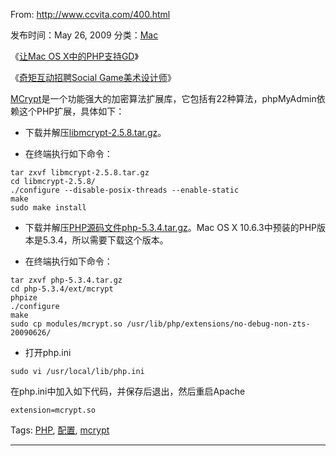 From: <http://www.ccvita.com/400.html>

发布时间：May 26, 2009 分类：[Mac][1]

   [1]: http://www.ccvita.com/category/mac/

《[让Mac OS X中的PHP支持GD][2]》 

   [2]: http://www.ccvita.com/401.html (让Mac OS X中的PHP支持GD)

《[奇矩互动招聘Social Game美术设计师][3]》 

   [3]: http://www.ccvita.com/405.html (奇矩互动招聘Social Game美术设计师)

[MCrypt][4]是一个功能强大的加密算法扩展库，它包括有22种算法，phpMyAdmin依赖这个PHP扩展，具体如下：  


   [4]: http://mcrypt.sourceforge.net/

  * 下载并解压[libmcrypt-2.5.8.tar.gz][5]。  

  * 在终端执行如下命令：  


   [5]: http://sourceforge.net/projects/mcrypt/files/Libmcrypt/

```
tar zxvf libmcrypt-2.5.8.tar.gz  
cd libmcrypt-2.5.8/  
./configure --disable-posix-threads --enable-static  
make  
sudo make install 
```
  

  * 下载并解压[PHP源码文件php-5.3.4.tar.gz][6]。Mac OS X 10.6.3中预装的PHP版本是5.3.4，所以需要下载这个版本。  

  * 在终端执行如下命令：  


   [6]: http://cn.php.net/get/php-5.3.4.tar.gz/from/a/mirror

```
tar zxvf php-5.3.4.tar.gz  
cd php-5.3.4/ext/mcrypt  
phpize  
./configure  
make  
sudo cp modules/mcrypt.so /usr/lib/php/extensions/no-debug-non-zts-20090626/ 
```
  

  * 打开php.ini  

```
sudo vi /usr/local/lib/php.ini 
```
  
在php.ini中加入如下代码，并保存后退出，然后重启Apache  

```
extension=mcrypt.so 
```

Tags: [PHP][7], [配置][8], [mcrypt][9]

   [7]: http://www.ccvita.com/tag/PHP/
   [8]: http://www.ccvita.com/tag/%E9%85%8D%E7%BD%AE/
   [9]: http://www.ccvita.com/tag/mcrypt/

* * *

